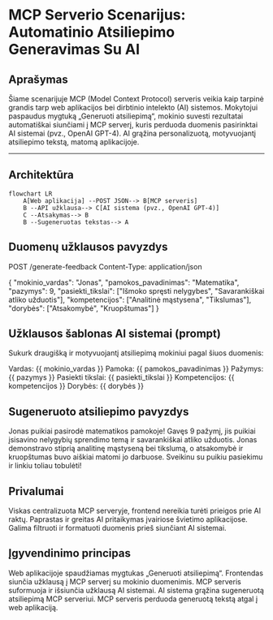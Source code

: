 # MCP Serverio Scenarijus: Automatinio Atsiliepimo Generavimas Su AI

## Aprašymas

Šiame scenarijuje MCP (Model Context Protocol) serveris veikia kaip tarpinė grandis tarp web aplikacijos bei dirbtinio intelekto (AI) sistemos. Mokytojui paspaudus mygtuką „Generuoti atsiliepimą“, mokinio suvesti rezultatai automatiškai siunčiami į MCP serverį, kuris perduoda duomenis pasirinktai AI sistemai (pvz., OpenAI GPT-4). AI grąžina personalizuotą, motyvuojantį atsiliepimo tekstą, matomą aplikacijoje.

---

## Architektūra

```mermaid
flowchart LR
    A[Web aplikacija] --POST JSON--> B[MCP serveris]
    B --API užklausa--> C[AI sistema (pvz., OpenAI GPT-4)]
    C --Atsakymas--> B
    B --Sugeneruotas tekstas--> A
```

## Duomenų užklausos pavyzdys

POST /generate-feedback
Content-Type: application/json

{
  "mokinio_vardas": "Jonas",
  "pamokos_pavadinimas": "Matematika",
  "pazymys": 9,
  "pasiekti_tikslai": ["Išmoko spręsti nelygybes", "Savarankiškai atliko užduotis"],
  "kompetencijos": ["Analitinė mąstysena", "Tikslumas"],
  "dorybės": ["Atsakomybė", "Kruopštumas"]
}

## Užklausos šablonas AI sistemai (prompt)
Sukurk draugišką ir motyvuojantį atsiliepimą mokiniui pagal šiuos duomenis:

Vardas: {{ mokinio_vardas }}
Pamoka: {{ pamokos_pavadinimas }}
Pažymys: {{ pazymys }}
Pasiekti tikslai: {{ pasiekti_tikslai }}
Kompetencijos: {{ kompetencijos }}
Dorybės: {{ dorybės }}

## Sugeneruoto atsiliepimo pavyzdys
Jonas puikiai pasirodė matematikos pamokoje! Gavęs 9 pažymį, jis puikiai įsisavino nelygybių sprendimo temą ir savarankiškai atliko užduotis. Jonas demonstravo stiprią analitinę mąstyseną bei tikslumą, o atsakomybė ir kruopštumas buvo aiškiai matomi jo darbuose. Sveikinu su puikiu pasiekimu ir linkiu toliau tobulėti!

## Privalumai
Viskas centralizuota MCP serveryje, frontend nereikia turėti prieigos prie AI raktų.
Paprastas ir greitas AI pritaikymas įvairiose švietimo aplikacijose.
Galima filtruoti ir formatuoti duomenis prieš siunčiant AI sistemai.

## Įgyvendinimo principas
Web aplikacijoje spaudžiamas mygtukas „Generuoti atsiliepimą“.
Frontendas siunčia užklausą į MCP serverį su mokinio duomenimis.
MCP serveris suformuoja ir išsiunčia užklausą AI sistemai.
AI sistema grąžina sugeneruotą atsiliepimą MCP serveriui.
MCP serveris perduoda generuotą tekstą atgal į web aplikaciją.
